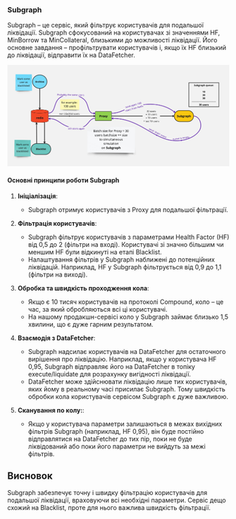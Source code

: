 ### Subgraph

Subgraph – це сервіс, який фільтрує користувачів для подальшої ліквідації. Subgraph сфокусований на користувачах зі значеннями HF, MinBorrow та MinCollateral, близькими до можливості ліквідації. Його основне завдання – профільтрувати користувачів і, якщо їх HF близький до ліквідації, відправити їх на DataFetcher.

![Users flow](../images/archiveToSubgraphFlow.jpg)

#### Основні принципи роботи Subgraph

1. **Ініціалізація**:

   - Subgraph отримує користувачів з Proxy для подальшої фільтрації.

2. **Фільтрація користувачів**:

   - Subgraph фільтрує користувачів з параметрами Health Factor (HF) від 0,5 до 2 (фільтри на вході). Користувачі зі значно більшим чи меншим HF були відкинуті на етапі Blacklist.
   - Налаштування фільтрів у Subgraph наближені до потенційних ліквідацій. Наприклад, HF у Subgraph фільтрується від 0,9 до 1,1 (фільтри на виході).

3. **Обробка та швидкість проходження кола**:

   - Якщо є 10 тисяч користувачів на протоколі Compound, коло – це час, за який обробляються всі ці користувачі.
   - На нашому продакшн-сервісі коло у Subgraph займає близько 1,5 хвилини, що є дуже гарним результатом.

4. **Взаємодія з DataFetcher**:

   - Subgraph надсилає користувачів на DataFetcher для остаточного вирішення про ліквідацію. Наприклад, якщо у користувача HF 0,95, Subgraph відправляє його на DataFetcher в топіку execute/liquidate для розрахунку вигідності ліквідації.
   - DataFetcher може здійснювати ліквідацію лише тих користувачів, яких йому в реальному часі присилає Subgraph. Тому швидкість обробки кола користувачів сервісом Subgraph є дуже важливою.

5. **Сканування по колу:**:
   - Якщо у користувача параметри залишаються в межах вихідних фільтрів Subgraph (наприклад, HF 0,95), він буде постійно відправлятися на DataFetcher до тих пір, поки не буде ліквідований або поки його параметри не вийдуть за межі фільтрів.

## Висновок

Subgraph забезпечує точну і швидку фільтрацію користувачів для подальшої ліквідації, враховуючи всі необхідні параметри. Сервіс дещо схожий на Blacklist, проте для нього важлива швидкість фільтрації.
